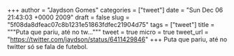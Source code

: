 
+++
author = "Jaydson Gomes"
categories = ["tweet"]
date = "Sun Dec 06 21:43:03 +0000 2009"
draft = false
slug = "5f08da8dfeac07c8b1231e51863fdfec21904d75"
tags = ["tweet"]
title = """Puta que pariu, até no tw..."""
tweet = true
micro = true
tweet_url = "https://twitter.com/jaydson/status/6411429846"
+++
Puta que pariu, até no twitter só se fala de futebol.
